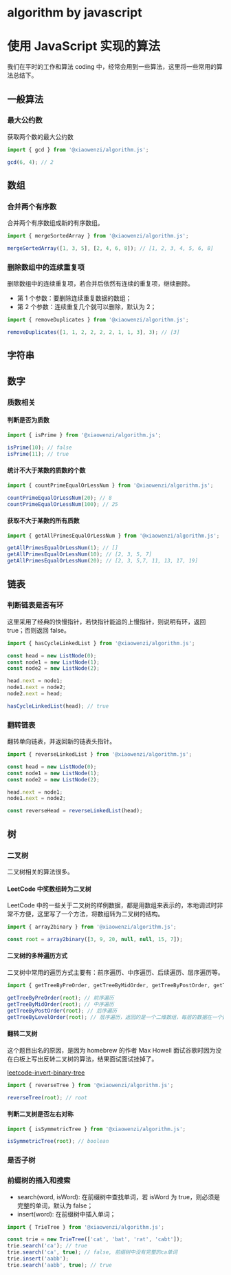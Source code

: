 # algorithm by javascript

# 使用 JavaScript 实现的算法

我们在平时的工作和算法 coding 中，经常会用到一些算法，这里将一些常用的算法总结下。

## 一般算法

### 最大公约数

获取两个数的最大公约数

```javascript
import { gcd } from '@xiaowenzi/algorithm.js';

gcd(6, 4); // 2
```

## 数组

### 合并两个有序数

合并两个有序数组成新的有序数组。

```javascript
import { mergeSortedArray } from '@xiaowenzi/algorithm.js';

mergeSortedArray([1, 3, 5], [2, 4, 6, 8]); // [1, 2, 3, 4, 5, 6, 8]
```

### 删除数组中的连续重复项

删除数组中的连续重复项，若合并后依然有连续的重复项，继续删除。

- 第 1 个参数：要删除连续重复数据的数组；
- 第 2 个参数：连续重复几个就可以删除，默认为 2；

```javascript
import { removeDuplicates } from '@xiaowenzi/algorithm.js';

removeDuplicates([1, 1, 2, 2, 2, 2, 1, 1, 3], 3); // [3]
```

## 字符串

## 数字

### 质数相关

#### 判断是否为质数

```javascript
import { isPrime } from '@xiaowenzi/algorithm.js';

isPrime(10); // false
isPrime(11); // true
```

#### 统计不大于某数的质数的个数

```javascript
import { countPrimeEqualOrLessNum } from '@xiaowenzi/algorithm.js';

countPrimeEqualOrLessNum(20); // 8
countPrimeEqualOrLessNum(100); // 25
```

#### 获取不大于某数的所有质数

```javascript
import { getAllPrimesEqualOrLessNum } from '@xiaowenzi/algorithm.js';

getAllPrimesEqualOrLessNum(1); // []
getAllPrimesEqualOrLessNum(10); // [2, 3, 5, 7]
getAllPrimesEqualOrLessNum(20); // [2, 3, 5,7, 11, 13, 17, 19]
```

## 链表

### 判断链表是否有环

这里采用了经典的快慢指针，若快指针能追的上慢指针，则说明有环，返回 true；否则返回 false。

```javascript
import { hasCycleLinkedList } from '@xiaowenzi/algorithm.js';

const head = new ListNode(0);
const node1 = new ListNode(1);
const node2 = new ListNode(2);

head.next = node1;
node1.next = node2;
node2.next = head;

hasCycleLinkedList(head); // true
```

### 翻转链表

翻转单向链表，并返回新的链表头指针。

```javascript
import { reverseLinkedList } from '@xiaowenzi/algorithm.js';

const head = new ListNode(0);
const node1 = new ListNode(1);
const node2 = new ListNode(2);

head.next = node1;
node1.next = node2;

const reverseHead = reverseLinkedList(head);
```

## 树

### 二叉树

二叉树相关的算法很多。

#### LeetCode 中奖数组转为二叉树

LeetCode 中的一些关于二叉树的样例数据，都是用数组来表示的，本地调试时非常不方便，这里写了一个方法，将数组转为二叉树的结构。

```javascript
import { array2binary } from '@xiaowenzi/algorithm.js';

const root = array2binary([3, 9, 20, null, null, 15, 7]);
```

#### 二叉树的多种遍历方式

二叉树中常用的遍历方式主要有：前序遍历、中序遍历、后续遍历、层序遍历等。

```javascript
import { getTreeByPreOrder, getTreeByMidOrder, getTreeByPostOrder, getTreeByLevelOrder } from '@xiaowenzi/algorithm.js';

getTreeByPreOrder(root); // 前序遍历
getTreeByMidOrder(root); // 中序遍历
getTreeByPostOrder(root); // 后序遍历
getTreeByLevelOrder(root); // 层序遍历，返回的是一个二维数组，每层的数据在一个数组中
```

#### 翻转二叉树

这个题目出名的原因，是因为 homebrew 的作者 Max Howell 面试谷歌时因为没在白板上写出反转二叉树的算法，结果面试面试挂掉了。

[leetcode-invert-binary-tree](https://www.xiabingbao.com/algorithm/2015/06/17/invert-binary-tree.html)

```javascript
import { reverseTree } from '@xiaowenzi/algorithm.js';

reverseTree(root); // root
```

#### 判断二叉树是否左右对称

```javascript
import { isSymmetricTree } from '@xiaowenzi/algorithm.js';

isSymmetricTree(root); // boolean
```

### 是否子树

### 前缀树的插入和搜索

- search(word, isWord): 在前缀树中查找单词，若 isWord 为 true，则必须是完整的单词，默认为 false；
- insert(word): 在前缀树中插入单词；

```javascript
import { TrieTree } from '@xiaowenzi/algorithm.js';

const trie = new TrieTree(['cat', 'bat', 'rat', 'cabt']);
trie.search('ca'); // true
trie.search('ca', true); // false, 前缀树中没有完整的ca单词
trie.insert('aabb');
trie.search('aabb', true); // true
```
